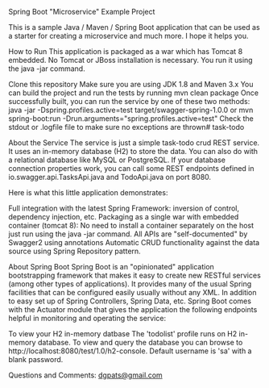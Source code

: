 Spring Boot "Microservice" Example Project

This is a sample Java / Maven / Spring Boot application that can be used as a starter for creating a microservice and much more. I hope it helps you.

How to Run
This application is packaged as a war which has Tomcat 8 embedded. No Tomcat or JBoss installation is necessary. You run it using the java -jar command.

Clone this repository
Make sure you are using JDK 1.8 and Maven 3.x
You can build the project and run the tests by running mvn clean package
Once successfully built, you can run the service by one of these two methods:
        java -jar -Dspring.profiles.active=test target/swagger-spring-1.0.0
or
        mvn spring-boot:run -Drun.arguments="spring.profiles.active=test"
Check the stdout or .logfile file to make sure no exceptions are thrown# task-todo

About the Service
The service is just a simple task-todo crud REST service. It uses an in-memory database (H2) to store the data. You can also do with a relational database like MySQL or PostgreSQL. If your database connection properties work, you can call some REST endpoints defined in io.swagger.api.TasksApi.java and TodoApi.java on port 8080.

Here is what this little application demonstrates:

Full integration with the latest Spring Framework: inversion of control, dependency injection, etc.
Packaging as a single war with embedded container (tomcat 8): No need to install a container separately on the host just run using the java -jar command.
All APIs are "self-documented" by Swagger2 using annotations
Automatic CRUD functionality against the data source using Spring Repository pattern.


About Spring Boot
Spring Boot is an "opinionated" application bootstrapping framework that makes it easy to create new RESTful services (among other types of applications). It provides many of the usual Spring facilities that can be configured easily usually without any XML. In addition to easy set up of Spring Controllers, Spring Data, etc. Spring Boot comes with the Actuator module that gives the application the following endpoints helpful in monitoring and operating the service:

To view your H2 in-memory datbase
The 'todolist' profile runs on H2 in-memory database. To view and query the database you can browse to http://localhost:8080/test/1.0/h2-console. Default username is 'sa' with a blank password.





Questions and Comments: dgpats@gmail.com

